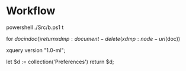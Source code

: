 Workflow
========

 powershell ./Src/b.ps1 t
 
 for $doc in doc() return xdmp:document-delete(xdmp:node-uri($doc))
 
 xquery version "1.0-ml";

let $d := collection('Preferences')
return $d;